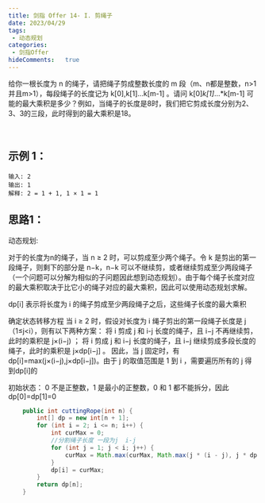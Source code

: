 ```yaml
---
title: 剑指 Offer 14- I. 剪绳子
date: 2023/04/29
tags:
 - 动态规划
categories:
 - 剑指Offer
hideComments:   true 
---
```

给你一根长度为 n 的绳子，请把绳子剪成整数长度的 m 段（m、n都是整数，n>1并且m>1），每段绳子的长度记为 k[0],k[1]...k[m-1] 。请问 k[0]*k[1]*...*k[m-1] 可能的最大乘积是多少？例如，当绳子的长度是8时，我们把它剪成长度分别为2、3、3的三段，此时得到的最大乘积是18。



 
## 示例 1：
~~~ 
输入: 2
输出: 1
解释: 2 = 1 + 1, 1 × 1 = 1
~~~



## 思路1：
动态规划:

对于的长度为n的绳子，当 n ≥ 2 时，可以剪成至少两个绳子。令 k 是剪出的第一段绳子，则剩下的部分是 n−k，n−k 可以不继续剪，或者继续剪成至少两段绳子（一个问题可以分解为相似的子问题因此想到动态规划）。由于每个绳子长度对应的最大乘积取决于比它小的绳子对应的最大乘积，因此可以使用动态规划求解。

dp[i] 表示将长度为 i 的绳子剪成至少两段绳子之后，这些绳子长度的最大乘积

确定状态转移方程
当 i ≥ 2 时，假设对长度为 i 绳子剪出的第一段绳子长度是 j（1≤j<i），则有以下两种方案：
将 i 剪成 j 和 i-j 长度的绳子，且 i−j 不再继续剪，此时的乘积是 j×(i−j) ；
将 i 剪成 j 和 i−j 长度的绳子，且 i−j 继续剪成多段长度的绳子，此时的乘积是 j×dp[i−j] 。
因此，当 j 固定时，有 dp[i]=max(j×(i−j),j×dp[i−j])。由于 j 的取值范围是 1 到 i ，需要遍历所有的 j 得到dp[i]的

初始状态：
0 不是正整数，1 是最小的正整数，0 和 1 都不能拆分，因此 dp[0]=dp[1]=0
~~~ java
    public int cuttingRope(int n) {
        int[] dp = new int[n + 1];
        for (int i = 2; i <= n; i++) {
            int curMax = 0;
            //分割绳子长度 一段为j  i-j
            for (int j = 1; j < i; j++) {
                curMax = Math.max(curMax, Math.max(j * (i - j), j * dp[i - j]));
            }
            dp[i] = curMax;
        }
        return dp[n];
    }
~~~
